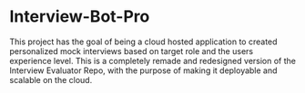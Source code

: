 # Interview-Bot-Pro
This project has the goal of being a cloud hosted application to created personalized mock interviews based on target role and the users experience level. This is a completely remade and redesigned version of the Interview Evaluator Repo, with the purpose of making it deployable and scalable on the cloud.
